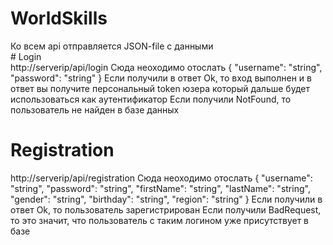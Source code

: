 # WorldSkills
<div>
Ко всем api отправляется JSON-file с данными
</div>
# Login
<div>
http://serverip/api/login
Сюда неоходимо отослать 
  {
  "username": "string",
  "password": "string"
  }
Если получили в ответ Ok, то вход выполнен и в ответ вы получите персональный token юзера который дальше будет использоваться как аутентификатор
Если получили NotFound, то пользователь не найден в базе данных
</div>

# Registration
<div> 
http://serverip/api/registration
Сюда неоходимо отослать
  {
    "username": "string",
    "password": "string",
    "firstName": "string",
    "lastName": "string",
    "gender": "string",
    "birthday": "string",
    "region": "string"
  }
Если получили в ответ Ok, то пользователь зарегистрирован
Если получили BadRequest, то это значит, что пользователь с таким логином уже присутствует в базе
</div>
